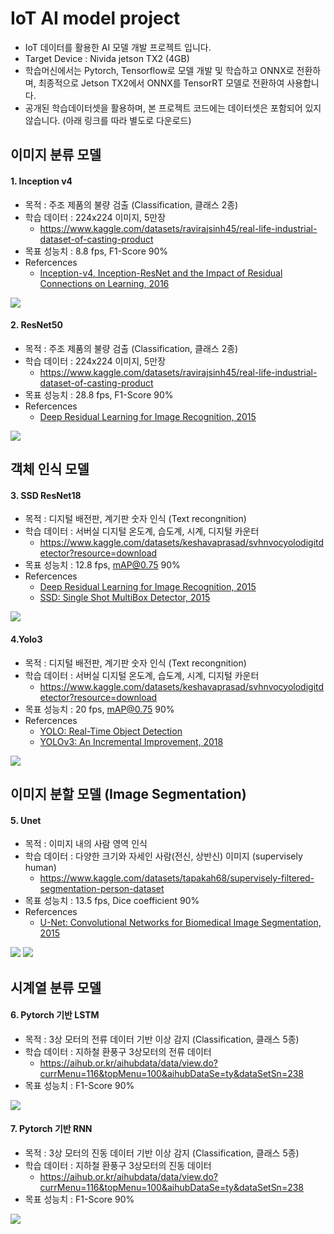 # IoT AI model project
  - IoT 데이터를 활용한 AI 모델 개발 프로젝트 입니다.
  - Target Device : Nivida jetson TX2 (4GB)
  - 학습머신에서는 Pytorch, Tensorflow로 모델 개발 및 학습하고 ONNX로 전환하며, 최종적으로 Jetson TX2에서 ONNX를 TensorRT 모델로 전환하여 사용합니다.
  - 공개된 학습데이터셋을 활용하며, 본 프로젝트 코드에는 데이터셋은 포함되어 있지 않습니다. (아래 링크를 따라 별도로 다운로드)
 
## 이미지 분류 모델

#### 1. Inception v4
  - 목적 : 주조 제품의 불량 검출 (Classification, 클래스 2종)
  - 학습 데이터 : 224x224 이미지, 5만장
    - https://www.kaggle.com/datasets/ravirajsinh45/real-life-industrial-dataset-of-casting-product
  - 목표 성능치 : 8.8 fps, F1-Score 90%
  - Refercences
    - [Inception-v4, Inception-ResNet and the Impact of Residual Connections on Learning, 2016](https://arxiv.org/abs/1602.07261)

  <img src="git_images/image_classificaiton.png"> 
  
#### 2. ResNet50
  - 목적 : 주조 제품의 불량 검출 (Classification, 클래스 2종)
  - 학습 데이터 : 224x224 이미지, 5만장
    - https://www.kaggle.com/datasets/ravirajsinh45/real-life-industrial-dataset-of-casting-product
  - 목표 성능치 : 28.8 fps, F1-Score 90%
  - Refercences
    - [Deep Residual Learning for Image Recognition, 2015](https://arxiv.org/abs/1512.03385)

  <img src="git_images/image_classificaiton.png"> 

## 객체 인식 모델

#### 3. SSD ResNet18
  - 목적 : 디지털 배전판, 계기판 숫자 인식 (Text recongnition)
  - 학습 데이터 : 서버실 디지털 온도계, 습도계, 시계, 디지털 카운터
    - https://www.kaggle.com/datasets/keshavaprasad/svhnvocyolodigitdetector?resource=download
  - 목표 성능치 : 12.8 fps, mAP@0.75 90%
  - Refercences
    - [Deep Residual Learning for Image Recognition, 2015](https://arxiv.org/abs/1512.03385)
    - [SSD: Single Shot MultiBox Detector, 2015](https://arxiv.org/abs/1512.02325)
  
  <img src="git_images/objectdection.png"> 

#### 4.Yolo3
  - 목적 : 디지털 배전판, 계기판 숫자 인식 (Text recongnition)
  - 학습 데이터 : 서버실 디지털 온도계, 습도계, 시계, 디지털 카운터
    - https://www.kaggle.com/datasets/keshavaprasad/svhnvocyolodigitdetector?resource=download  
  - 목표 성능치 : 20 fps, mAP@0.75 90%
 - Refercences
    - [YOLO: Real-Time Object Detection](https://pjreddie.com/darknet/yolo/)
    - [YOLOv3: An Incremental Improvement, 2018](https://arxiv.org/abs/1804.02767)

  <img src="git_images/objectdection.png"> 

## 이미지 분할 모델 (Image Segmentation)

#### 5. Unet
  - 목적 : 이미지 내의 사람 영역 인식
  - 학습 데이터 : 다양한 크기와 자세인 사람(전신, 상반신) 이미지 (supervisely human)
    - https://www.kaggle.com/datasets/tapakah68/supervisely-filtered-segmentation-person-dataset
  - 목표 성능치 : 13.5 fps, Dice coefficient 90%
 - Refercences
    - [U-Net: Convolutional Networks for Biomedical Image Segmentation, 2015](https://arxiv.org/abs/1505.04597)

  <img src="git_images/unet1.png"> 
  <img src="git_images/unet2.png"> 

## 시계열 분류 모델

#### 6. Pytorch 기반 LSTM
  - 목적 : 3상 모터의 전류 데이터 기반 이상 감지 (Classification, 클래스 5종)
  - 학습 데이터 : 지하철 환풍구 3상모터의 전류 데이터 
    - https://aihub.or.kr/aihubdata/data/view.do?currMenu=116&topMenu=100&aihubDataSe=ty&dataSetSn=238
  - 목표 성능치 : F1-Score 90% 
  
  <img src="git_images/lstm.png"> 

#### 7. Pytorch 기반 RNN
  - 목적 : 3상 모터의 진동 데이터 기반 이상 감지 (Classification, 클래스 5종)
  - 학습 데이터 : 지하철 환풍구 3상모터의 진동 데이터 
    - https://aihub.or.kr/aihubdata/data/view.do?currMenu=116&topMenu=100&aihubDataSe=ty&dataSetSn=238
  - 목표 성능치 : F1-Score 90%

  <img src="git_images/rnn.png"> 
